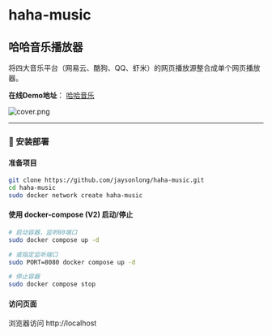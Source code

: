 # haha-music
## 哈哈音乐播放器

将四大音乐平台（网易云、酷狗、QQ、虾米）的网页播放源整合成单个网页播放器。

**在线Demo地址**： [哈哈音乐](http://jaysonl.top/haha-music/)

![cover.png](./resource/cover.png)



------

### 🔨 安装部署

#### 准备项目

```bash
git clone https://github.com/jaysonlong/haha-music.git
cd haha-music
sudo docker network create haha-music
```

#### 使用 docker-compose (V2) 启动/停止

```bash
# 启动容器，监听80端口
sudo docker compose up -d

# 或指定监听端口
sudo PORT=8080 docker compose up -d

# 停止容器
sudo docker compose stop
```

#### 访问页面

浏览器访问 http://localhost